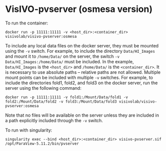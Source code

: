 # VisIVO-pvserver (osmesa version)
To run the container:
```
docker run -p 11111:11111 -v <host_dir>:<container_dir> visivolab/visivo-pvserver:osmesa
```
To include any local data files on the docker server, they must be mounted using the `-v` switch. For example, to include the directory `Data/HI_Images` and mount it to `/home/Data/` on the server, the switch `-v Data/HI_Images:/home/Data/` must be included. In the example, `Data/HI_Images` is the `<host_dir>` and `/home/Data/` is the `<container_dir>`. It is necessary to use absolute paths – relative paths are not allowed. Multiple mount points can be included with multiple `-v` switches. For example, to include the directories fold1, fold2, and fold3 on the docker server, run the server using the following command:
```
docker run -p 11111:11111 -v fold1:/Mount/Data/fold1 -v fold2:/Mount/Data/fold2 -v fold3:/Mount/Data/fold3 visivolab/visivo-pvserver:osmesa
```

Note that no files will be available on the server unless they are included in a path explicitly included through the `-v` switch.

To run with singularity:
```
singularity exec --bind <host_dir>:<container_dir> visivo-pvserver.sif /opt/ParaView-5.11.2/bin/pvserver
```
